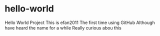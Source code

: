 # hello-world
Hello World Project
This is efan2011
The first time using GitHub
Although have heard the name for a while
Really curious abou this 
